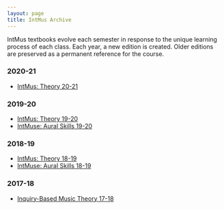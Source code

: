 ```yaml
---
layout: page
title: IntMus Archive
---
```


IntMus textbooks evolve each semester in response to the unique learning process of each class. 
Each year, a new edition is created.
Older editions are preserved as a permanent reference for the course.

### 2020-21

- [IntMus: Theory 20-21](https://intmus.github.io/inttheory20-21/)

### 2019-20

- [IntMus: Theory 19-20](https://intmus.github.io/inttheory19-20/)
- [IntMuse: Aural Skills 19-20](https://intmus.github.io/intas19-20/)

### 2018-19

- [IntMus: Theory 18-19](https://intmus.github.io/inttheory18-19/)
- [IntMuse: Aural Skills 18-19](https://intmus.github.io/intas18-19/)

### 2017-18

- [Inquiry-Based Music Theory 17-18](https://smbutterfield.github.io/ibmt17-18/)
